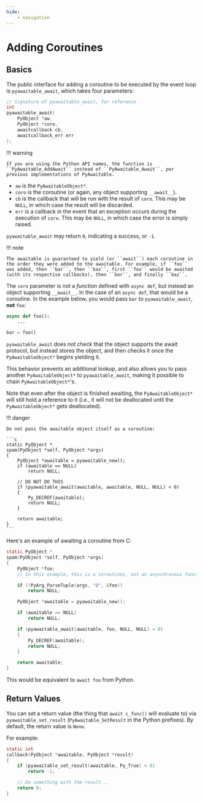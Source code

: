 ```yaml
---
hide:
    - navigation
---
```


# Adding Coroutines

## Basics

The public interface for adding a coroutine to be executed by the event loop is `pyawaitable_await`, which takes four parameters:

```c
// Signature of pyawaitable_await, for reference
int
pyawaitable_await(
    PyObject *aw,
    PyObject *coro,
    awaitcallback cb,
    awaitcallback_err err
);
```

!!! warning

    If you are using the Python API names, the function is ``PyAwaitable_AddAwait`` instead of ``PyAwaitable_Await``, per previous implementations of PyAwaitable.

-   `aw` is the `PyAwaitableObject*`.
-   `coro` is the coroutine (or again, any object supporting `__await__`).
-   `cb` is the callback that will be run with the result of `coro`. This may be `NULL`, in which case the result will be discarded.
-   `err` is a callback in the event that an exception occurs during the execution of `coro`. This may be `NULL`, in which case the error is simply raised.

`pyawaitable_await` may return `0`, indicating a success, or `-1`.

!!! note

    The awaitable is guaranteed to yield (or ``await``) each coroutine in the order they were added to the awaitable. For example, if ``foo`` was added, then ``bar``, then ``baz``, first ``foo`` would be awaited (with its respective callbacks), then ``bar``, and finally ``baz``.

The `coro` parameter is not a _function_ defined with `async def`, but instead an object supporting `__await__`. In the case of an `async def`, that would be a coroutine. In the example below, you would pass `bar` to `pyawaitable_await`, **not** `foo`:

```py
async def foo():
    ...

bar = foo()
```

`pyawaitable_await` does _not_ check that the object supports the await protocol, but instead stores the object, and then checks it once the `PyAwaitableObject*` begins yielding it.

This behavior prevents an additional lookup, and also allows you to pass another `PyAwaitableObject*` to `pyawaitable_await`, making it possible to chain `PyAwaitableObject*`'s.

Note that even after the object is finished awaiting, the `PyAwaitableObject*` will still hold a reference to it (_i.e._, it will not be deallocated until the `PyAwaitableObject*` gets deallocated).

!!! danger

    Do not pass the awaitable object itself as a coroutine:

    ```c
    static PyObject *
    spam(PyObject *self, PyObject *args)
    {
        PyObject *awaitable = pyawaitable_new();
        if (awaitable == NULL)
            return NULL;

        // DO NOT DO THIS
        if (pyawaitable_await(awaitable, awaitable, NULL, NULL) < 0)
        {
            Py_DECREF(awaitable);
            return NULL;
        }

        return awaitable;
    }
    ```

Here's an example of awaiting a coroutine from C:

```c
static PyObject *
spam(PyObject *self, PyObject *args)
{
    PyObject *foo;
    // In this example, this is a coroutines, not an asynchronous function

    if (!PyArg_ParseTuple(args, "O", &foo))
        return NULL;

    PyObject *awaitable = pyawaitable_new();

    if (awaitable == NULL)
        return NULL;

    if (pyawaitable_await(awaitable, foo, NULL, NULL) < 0)
    {
        Py_DECREF(awaitable);
        return NULL;
    }

    return awaitable;
}
```

This would be equivalent to `await foo` from Python.

## Return Values

You can set a return value (the thing that `await c_func()` will evaluate to) via `pyawaitable_set_result` (`PyAwaitable_SetResult` in the Python prefixes). By default, the return value is `None`.

For example:

```c
static int
callback(PyObject *awaitable, PyObject *result)
{
    if (pyawaitable_set_result(awaitable, Py_True) < 0)
        return -1;

    // Do something with the result...
    return 0;
}
```
